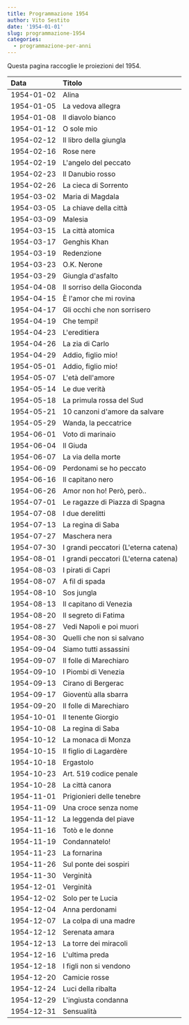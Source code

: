 ```yaml
---
title: Programmazione 1954
author: Vito Sestito
date: '1954-01-01'
slug: programmazione-1954
categories:
  - programmazione-per-anni
---
```



Questa pagina raccoglie le proiezioni del 1954.






|Data       |Titolo                               |
|:----------|:------------------------------------|
|1954-01-02 |Alina                                |
|1954-01-05 |La vedova allegra                    |
|1954-01-08 |Il diavolo bianco                    |
|1954-01-12 |O sole mio                           |
|1954-02-12 |Il libro della giungla               |
|1954-02-16 |Rose nere                            |
|1954-02-19 |L'angelo del peccato                 |
|1954-02-23 |Il Danubio rosso                     |
|1954-02-26 |La cieca di Sorrento                 |
|1954-03-02 |Maria di Magdala                     |
|1954-03-05 |La chiave della città                |
|1954-03-09 |Malesia                              |
|1954-03-15 |La città atomica                     |
|1954-03-17 |Genghis Khan                         |
|1954-03-19 |Redenzione                           |
|1954-03-23 |O.K. Nerone                          |
|1954-03-29 |Giungla d'asfalto                    |
|1954-04-08 |Il sorriso della Gioconda            |
|1954-04-15 |È l'amor che mi rovina               |
|1954-04-17 |Gli occhi che non sorrisero          |
|1954-04-19 |Che tempi!                           |
|1954-04-23 |L'ereditiera                         |
|1954-04-26 |La zia di Carlo                      |
|1954-04-29 |Addio, figlio mio!                   |
|1954-05-01 |Addio, figlio mio!                   |
|1954-05-07 |L'età dell'amore                     |
|1954-05-14 |Le due verità                        |
|1954-05-18 |La primula rossa del Sud             |
|1954-05-21 |10 canzoni d'amore da salvare        |
|1954-05-29 |Wanda, la peccatrice                 |
|1954-06-01 |Voto di marinaio                     |
|1954-06-04 |Il Giuda                             |
|1954-06-07 |La via della morte                   |
|1954-06-09 |Perdonami se ho peccato              |
|1954-06-16 |Il capitano nero                     |
|1954-06-26 |Amor non ho! Però, però..            |
|1954-07-01 |Le ragazze di Piazza di Spagna       |
|1954-07-08 |I due derelitti                      |
|1954-07-13 |La regina di Saba                    |
|1954-07-27 |Maschera nera                        |
|1954-07-30 |I grandi peccatori (L'eterna catena) |
|1954-08-01 |I grandi peccatori (L'eterna catena) |
|1954-08-03 |I pirati di Capri                    |
|1954-08-07 |A fil di spada                       |
|1954-08-10 |Sos jungla                           |
|1954-08-13 |Il capitano di Venezia               |
|1954-08-20 |Il segreto di Fatima                 |
|1954-08-27 |Vedi Napoli e poi muori              |
|1954-08-30 |Quelli che non si salvano            |
|1954-09-04 |Siamo tutti assassini                |
|1954-09-07 |Il folle di Marechiaro               |
|1954-09-10 |I Piombi di Venezia                  |
|1954-09-13 |Cirano di Bergerac                   |
|1954-09-17 |Gioventù alla sbarra                 |
|1954-09-20 |Il folle di Marechiaro               |
|1954-10-01 |Il tenente Giorgio                   |
|1954-10-08 |La regina di Saba                    |
|1954-10-12 |La monaca di Monza                   |
|1954-10-15 |Il figlio di Lagardère               |
|1954-10-18 |Ergastolo                            |
|1954-10-23 |Art. 519 codice penale               |
|1954-10-28 |La città canora                      |
|1954-11-01 |Prigionieri delle tenebre            |
|1954-11-09 |Una croce senza nome                 |
|1954-11-12 |La leggenda del piave                |
|1954-11-16 |Totò e le donne                      |
|1954-11-19 |Condannatelo!                        |
|1954-11-23 |La fornarina                         |
|1954-11-26 |Sul ponte dei sospiri                |
|1954-11-30 |Verginità                            |
|1954-12-01 |Verginità                            |
|1954-12-02 |Solo per te Lucia                    |
|1954-12-04 |Anna perdonami                       |
|1954-12-07 |La colpa di una madre                |
|1954-12-12 |Serenata amara                       |
|1954-12-13 |La torre dei miracoli                |
|1954-12-16 |L'ultima preda                       |
|1954-12-18 |I figli non si vendono               |
|1954-12-20 |Camicie rosse                        |
|1954-12-24 |Luci della ribalta                   |
|1954-12-29 |L'ingiusta condanna                  |
|1954-12-31 |Sensualità                           |

